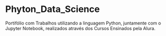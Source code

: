 # Phyton_Data_Science
 Portifólio com Trabalhos utilizando a linguagem Python, juntamente com o Jupyter Notebook, realizados através dos Cursos Ensinados pela Alura. 
